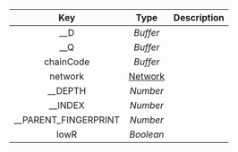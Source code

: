 |         Key          |           Type            | Description |
| :------------------: | :-----------------------: | :---------: |
|         __D          |         *Buffer*          |             |
|         __Q          |         *Buffer*          |             |
|      chainCode       |         *Buffer*          |             |
|       network        | [Network](types/#network) |             |
|       __DEPTH        |         *Number*          |             |
|       __INDEX        |         *Number*          |             |
| __PARENT_FINGERPRINT |         *Number*          |             |
|         lowR         |         *Boolean*         |             |
